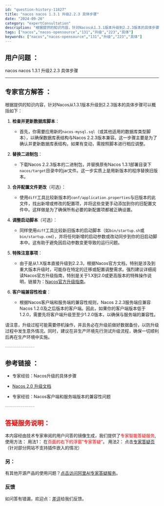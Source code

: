 ```yaml
---
id: "question-history-11827"
title: "nacos nacos 1.3.1 升级2.2.3 具体步骤"
date: "2024-09-26"
category: "expertConsultation"
description: "根据提供的知识内容，针对Nacos从1.3.1版本升级到2.2.3版本的具体步骤可以概括如下：1. **检查并更新数据库脚本**：   - 首先，你需要应用新的`nacos-mysql.sql`（或其他适用的数据库类型脚本），以确保数据库表结构与Nacos 2.2.3版本兼容。这一步骤主要是为了确认"
tags: ["nacos","nacos-opensource","131","升级","223","具体"]
keywords: ["nacos","nacos-opensource","131","升级","223","具体"]
---
```


## 用户问题 ： 
 nacos nacos 1.3.1 升级2.2.3 具体步骤  

---------------
## 专家官方解答 ：

根据提供的知识内容，针对Nacos从1.3.1版本升级到2.2.3版本的具体步骤可以概括如下：

1. **检查并更新数据库脚本**：
   - 首先，你需要应用新的`nacos-mysql.sql`（或其他适用的数据库类型脚本），以确保数据库表结构与Nacos 2.2.3版本兼容。这一步骤主要是为了确认并更新数据库表结构，如果有变动，需按照脚本进行相应调整。

2. **替换二进制包**：
   - 下载Nacos 2.2.3版本的二进制包，并替换原有Nacos 1.3.1部署目录下`nacos/target`目录中的jar文件。这一步实质上是用新版本的程序替换旧版本。

3. **合并配置文件更改**（可选）：
   - 使用`diff`工具比较新版本的`conf/application.properties`与旧版本的此文件，找出新增或修改的配置项，并将这些变更手动添加到你的旧配置文件中。这样做是为了确保所有必要的新配置项都被正确设置。

4. **调整启动脚本**（可选）：
   - 同样使用`diff`工具比较新旧版本的启动脚本（如`bin/startup.sh`或`bin/startup.cmd`），并将任何新增的启动参数或改动同步到你的旧启动脚本中。这有助于避免因启动参数变更导致的运行问题。

5. **特殊注意事项**：
   - 由于是从1.X版本直接升级到2.2.3，根据Nacos官方文档，特别是涉及到重大版本升级时，可能存在特定的迁移或配置调整需求。强烈建议详细阅读Nacos官方升级指南，特别是关于1.X到2.0或更高版本的特殊操作说明，链接为：[Nacos官方升级指南](https://nacos.io/docs/latest/upgrading/200-upgrading/)。
   
6. **客户端兼容性检查**：
   - 根据Nacos客户端和服务端的兼容性规则，Nacos 2.2.3服务端应兼容Nacos 1.2.0及之后版本的客户端。因此，如果你的客户端版本低于1.2.0，需要先将客户端升级至至少1.2.0版本，以确保与服务端的兼容性。

请注意，升级过程可能需要停机操作，并且务必在升级前做好数据备份，以防升级过程中发生意外情况。同时，建议在非生产环境先行测试升级流程，确保一切顺利后再在生产环境中实施。


<font color="#949494">---------------</font> 


## 参考链接 ：

* 专家经验：Nacos升级的具体步骤 
 
 * [Nacos 2.0 升级文档](https://nacos.io/docs/latest/upgrading/200-upgrading)
 
 * 专家经验：Nacos客户端和服务端版本的兼容性问题 


 <font color="#949494">---------------</font> 
 


## <font color="#FF0000">答疑服务说明：</font> 

本内容经由技术专家审阅的用户问答的镜像生成，我们提供了<font color="#FF0000">专家智能答疑服务</font>,使用方法：
用法1： 在<font color="#FF0000">页面的右下的浮窗”专家答疑“</font>。
用法2： 点击[专家答疑页](https://answer.opensource.alibaba.com/docs/intro)（针对部分网站不支持插件嵌入的情况）
### 另：


有其他开源产品的使用问题？[点击访问阿里AI专家答疑服务](https://answer.opensource.alibaba.com/docs/intro)。
### 反馈
如问答有错漏，欢迎点：[差评](https://ai.nacos.io/user/feedbackByEnhancerGradePOJOID?enhancerGradePOJOId=13814)给我们反馈。

